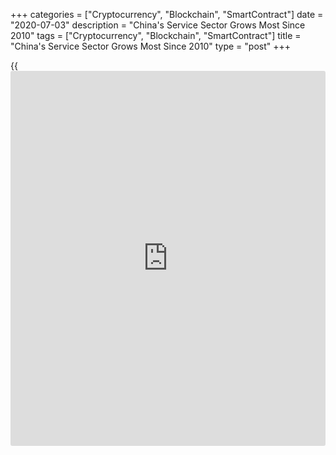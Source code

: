 +++
categories = ["Cryptocurrency", "Blockchain", "SmartContract"]
date = "2020-07-03"
description = "China's Service Sector Grows Most Since 2010"
tags = ["Cryptocurrency", "Blockchain", "SmartContract"]
title = "China's Service Sector Grows Most Since 2010"
type = "post"
+++

{{<iframe id="large-banner" src="https://www.bounty.group/#slide=28.0" width="100%" height="600" scrolling="no" style="border: 0px solid rgb(216, 221, 230); border-radius: 3px;">}}

China's service sector expanded at the fastest pace in more than a
decade in June, driven by strong orders as measures related to the
[coronavirus][1] pandemic were relaxed, survey data from IHS Markit
showed Friday.

The Caixin services Purchasing Managers' Index rose to 58.4 in June from
55.0 in May. The rate of expansion was the fastest since April 2010. A
score above 50 indicates expansion in the sector.

Total new orders advanced at the quickest pace since August 2010 driven
by improving market conditions and new export work expanded for the
first time since January.

Firms widely reported that overall market conditions had continued to
improve following an easing of measures related to the coronavirus
disease 2019 pandemic.

Nonetheless, service providers reported another fall in workforce
numbers. As new [business][2] increased, outstanding workloads logged a
renewed rise in June.  
  
On the price front, the survey showed a slight drop in input prices at
the end of the second quarter. At the same time, prices charged by
services companies were broadly unchanged in June, thereby ending a six-
month period of decline.

Service providers expressed stronger optimism towards the 12-month
outlook for business activity in June.

The composite output index rose to 55.7 in June from 54.5 in May, to
signal a sharp and accelerated increase in overall Chinese business
activity.

"Although businesses were optimistic about the economic outlook, they
remained cautious about increasing hiring, with employment in both the
manufacturing and services sectors shrinking," Wang Zhe, a senior
economist at Caixin Insight Group said.  
  
Addressing the employment problem requires not only macro policies to
further promote work resumption, but also more targeted relief measures
introduced by governments to tide companies over, said Wang.

For comments and feedback [contact](https://www.playgroundfx.com/contact/): editorial@rtt[news](https://www.letsplayfx.com/blog/forex-news-website/).com

[Business News][2]

   1. www.rtt[news](https://www.letsplayfx.com/blog/forex-news-website/).com/list/coronavirus.aspx
   2. www.rtt[news](https://www.letsplayfx.com/blog/forex-news-website/).com/Content/Business.aspx